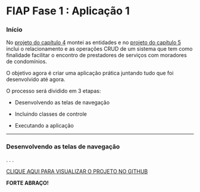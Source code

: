 <h1>FIAP Fase 1 : Aplicação 1 </h1>

<h3>Início</h3>

No <a href="https://github.com/Amorim-cyber/fiap2_fase1_cap4">projeto do capítulo 4</a> montei as entidades e no <a href="https://github.com/Amorim-cyber/fiap2_fase1_cap4">projeto do capítulo 5</a> inclui o relacionamento e as operações CRUD de um sistema que tem como finalidade facilitar o encontro de prestadores de serviços com moradores de condomínios.  

O objetivo agora é criar uma aplicação prática juntando tudo que foi desenvolvido até agora.

O processo será dividido em 3 etapas:

* Desenvolvendo as telas de navegação

* Incluindo classes de controle

* Executando a aplicação

  

<HR> 
<h3>Desenvolvendo as telas de navegação</h3>

. . .

<a href="#">CLIQUE AQUI PARA VISUALIZAR O PROJETO NO GITHUB</a>

<B>FORTE ABRAÇO!</B>
